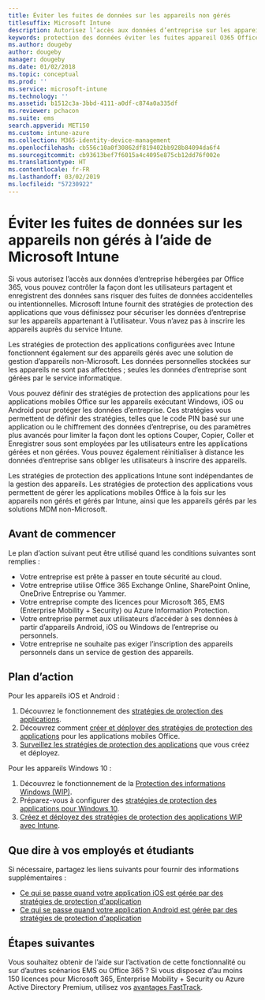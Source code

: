 ```yaml
---
title: Éviter les fuites de données sur les appareils non gérés
titlesuffix: Microsoft Intune
description: Autorisez l’accès aux données d’entreprise sur les appareils et évitez les fuites de données à l’aide de Microsoft Intune.
keywords: protection des données éviter les fuites appareil O365 Office 365
ms.author: dougeby
author: dougeby
manager: dougeby
ms.date: 01/02/2018
ms.topic: conceptual
ms.prod: ''
ms.service: microsoft-intune
ms.technology: ''
ms.assetid: b1512c3a-3bbd-4111-a0df-c874a0a335df
ms.reviewer: pchacon
ms.suite: ems
search.appverid: MET150
ms.custom: intune-azure
ms.collection: M365-identity-device-management
ms.openlocfilehash: cb556c10a0f30862df819402bb928b84094da6f4
ms.sourcegitcommit: cb93613bef7f6015a4c4095e875cb12dd76f002e
ms.translationtype: HT
ms.contentlocale: fr-FR
ms.lasthandoff: 03/02/2019
ms.locfileid: "57230922"
---
```

# <a name="prevent-data-leaks-on-non-managed-devices-using-microsoft-intune"></a>Éviter les fuites de données sur les appareils non gérés à l’aide de Microsoft Intune

Si vous autorisez l’accès aux données d’entreprise hébergées par Office 365, vous pouvez contrôler la façon dont les utilisateurs partagent et enregistrent des données sans risquer des fuites de données accidentelles ou intentionnelles. Microsoft Intune fournit des stratégies de protection des applications que vous définissez pour sécuriser les données d’entreprise sur les appareils appartenant à l’utilisateur. Vous n’avez pas à inscrire les appareils auprès du service Intune. 

Les stratégies de protection des applications configurées avec Intune fonctionnent également sur des appareils gérés avec une solution de gestion d’appareils non-Microsoft. Les données personnelles stockées sur les appareils ne sont pas affectées ; seules les données d’entreprise sont gérées par le service informatique. 

Vous pouvez définir des stratégies de protection des applications pour les applications mobiles Office sur les appareils exécutant Windows, iOS ou Android pour protéger les données d’entreprise. Ces stratégies vous permettent de définir des stratégies, telles que le code PIN basé sur une application ou le chiffrement des données d’entreprise, ou des paramètres plus avancés pour limiter la façon dont les options Couper, Copier, Coller et Enregistrer sous sont employées par les utilisateurs entre les applications gérées et non gérées. Vous pouvez également réinitialiser à distance les données d’entreprise sans obliger les utilisateurs à inscrire des appareils. 

Les stratégies de protection des applications Intune sont indépendantes de la gestion des appareils. Les stratégies de protection des applications vous permettent de gérer les applications mobiles Office à la fois sur les appareils non gérés et gérés par Intune, ainsi que les appareils gérés par les solutions MDM non-Microsoft. 

## <a name="before-you-begin"></a>Avant de commencer

Le plan d’action suivant peut être utilisé quand les conditions suivantes sont remplies :
* Votre entreprise est prête à passer en toute sécurité au cloud.
* Votre entreprise utilise Office 365 Exchange Online, SharePoint Online, OneDrive Entreprise ou Yammer.
* Votre entreprise compte des licences pour Microsoft 365, EMS (Enterprise Mobility + Security) ou Azure Information Protection.
* Votre entreprise permet aux utilisateurs d’accéder à ses données à partir d’appareils Android, iOS ou Windows de l’entreprise ou personnels. 
* Votre entreprise ne souhaite pas exiger l’inscription des appareils personnels dans un service de gestion des appareils. 

## <a name="action-plan"></a>Plan d’action

Pour les appareils iOS et Android : 

1. Découvrez le fonctionnement des [stratégies de protection des applications](app-protection-policy.md).
2. Découvrez comment [créer et déployer des stratégies de protection des applications](app-protection-policies.md) pour les applications mobiles Office. 
3. [Surveillez les stratégies de protection des applications](app-protection-policies-monitor.md) que vous créez et déployez. 

Pour les appareils Windows 10 : 

1. Découvrez le fonctionnement de la [Protection des informations Windows (WIP)](https://docs.microsoft.com/windows/threat-protection/windows-information-protection/protect-enterprise-data-using-wip). 
2. Préparez-vous à configurer des [stratégies de protection des applications pour Windows 10](app-protection-policies-configure-windows-10.md).
3. [Créez et déployez des stratégies de protection des applications WIP avec Intune](windows-information-protection-policy-create.md).

## <a name="what-to-tell-employees-and-students"></a>Que dire à vos employés et étudiants

Si nécessaire, partagez les liens suivants pour fournir des informations supplémentaires : 
* [Ce qui se passe quand votre application iOS est gérée par des stratégies de protection d'application](app-protection-enabled-apps-ios.md)
* [Ce qui se passe quand votre application Android est gérée par des stratégies de protection d'application](app-protection-enabled-apps-android.md) 

## <a name="next-steps"></a>Étapes suivantes

Vous souhaitez obtenir de l’aide sur l’activation de cette fonctionnalité ou sur d’autres scénarios EMS ou Office 365 ? Si vous disposez d’au moins 150 licences pour Microsoft 365, Enterprise Mobility + Security ou Azure Active Directory Premium, utilisez vos [avantages FastTrack](https://docs.microsoft.com/enterprise-mobility-security/solutions/enterprise-mobility-fasttrack-program). 

